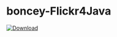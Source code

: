 # boncey-Flickr4Java
[ ![Download](https://api.bintray.com/packages/boncey/Flickr4Java/Flickr4Java/images/download.svg?version=2.17) ](https://bintray.com/boncey/Flickr4Java/Flickr4Java/2.17/link)
